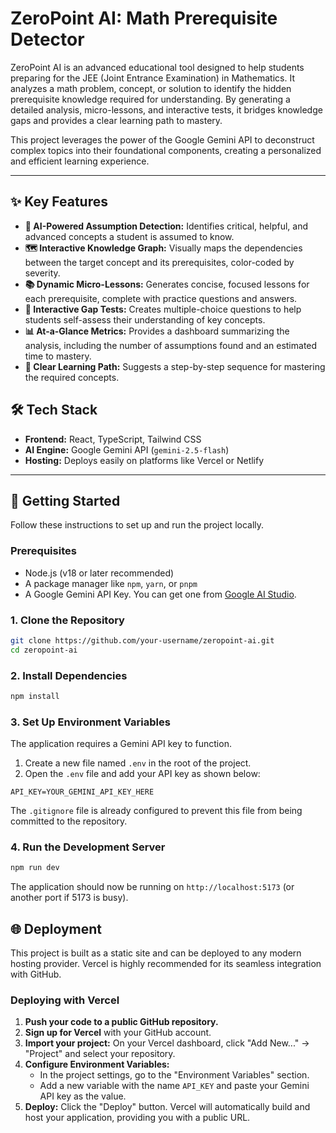 # ZeroPoint AI: Math Prerequisite Detector

ZeroPoint AI is an advanced educational tool designed to help students preparing for the JEE (Joint Entrance Examination) in Mathematics. It analyzes a math problem, concept, or solution to identify the hidden prerequisite knowledge required for understanding. By generating a detailed analysis, micro-lessons, and interactive tests, it bridges knowledge gaps and provides a clear learning path to mastery.

This project leverages the power of the Google Gemini API to deconstruct complex topics into their foundational components, creating a personalized and efficient learning experience.

 <!-- It's highly recommended to replace this with an actual screenshot of your app! -->

---

## ✨ Key Features

-   **🤖 AI-Powered Assumption Detection:** Identifies critical, helpful, and advanced concepts a student is assumed to know.
-   **🗺️ Interactive Knowledge Graph:** Visually maps the dependencies between the target concept and its prerequisites, color-coded by severity.
-   **📚 Dynamic Micro-Lessons:** Generates concise, focused lessons for each prerequisite, complete with practice questions and answers.
-   **📝 Interactive Gap Tests:** Creates multiple-choice questions to help students self-assess their understanding of key concepts.
-   **📊 At-a-Glance Metrics:** Provides a dashboard summarizing the analysis, including the number of assumptions found and an estimated time to mastery.
-   **🚀 Clear Learning Path:** Suggests a step-by-step sequence for mastering the required concepts.

## 🛠️ Tech Stack

-   **Frontend:** React, TypeScript, Tailwind CSS
-   **AI Engine:** Google Gemini API (`gemini-2.5-flash`)
-   **Hosting:** Deploys easily on platforms like Vercel or Netlify

---

## 🚀 Getting Started

Follow these instructions to set up and run the project locally.

### Prerequisites

-   Node.js (v18 or later recommended)
-   A package manager like `npm`, `yarn`, or `pnpm`
-   A Google Gemini API Key. You can get one from [Google AI Studio](https://aistudio.google.com/app/apikey).

### 1. Clone the Repository

```bash
git clone https://github.com/your-username/zeropoint-ai.git
cd zeropoint-ai
```

### 2. Install Dependencies

```bash
npm install
```

### 3. Set Up Environment Variables

The application requires a Gemini API key to function.

1.  Create a new file named `.env` in the root of the project.
2.  Open the `.env` file and add your API key as shown below:

```
API_KEY=YOUR_GEMINI_API_KEY_HERE
```

The `.gitignore` file is already configured to prevent this file from being committed to the repository.

### 4. Run the Development Server

```bash
npm run dev
```

The application should now be running on `http://localhost:5173` (or another port if 5173 is busy).

## 🌐 Deployment

This project is built as a static site and can be deployed to any modern hosting provider. Vercel is highly recommended for its seamless integration with GitHub.

### Deploying with Vercel

1.  **Push your code to a public GitHub repository.**
2.  **Sign up for Vercel** with your GitHub account.
3.  **Import your project:** On your Vercel dashboard, click "Add New..." -> "Project" and select your repository.
4.  **Configure Environment Variables:**
    -   In the project settings, go to the "Environment Variables" section.
    -   Add a new variable with the name `API_KEY` and paste your Gemini API key as the value.
5.  **Deploy:** Click the "Deploy" button. Vercel will automatically build and host your application, providing you with a public URL.
